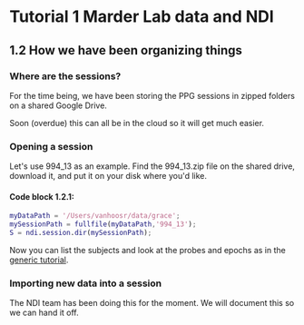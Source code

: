 # Tutorial 1 Marder Lab data and NDI

## 1.2 How we have been organizing things

### Where are the sessions?

For the time being, we have been storing the PPG sessions in zipped folders on a shared Google Drive.

Soon (overdue) this can all be in the cloud so it will get much easier.


### Opening a session

Let's use 994_13 as an example. Find the 994_13.zip file on the shared drive, download it, and put it on your disk where you'd like.


#### Code block 1.2.1:

```matlab
myDataPath = '/Users/vanhoosr/data/grace';
mySessionPath = fullfile(myDataPath,'994_13');
S = ndi.session.dir(mySessionPath);
```

Now you can list the subjects and look at the probes and epochs as in the [generic tutorial](1_ReadingGenericDataWithNDI.md).

### Importing new data into a session

The NDI team has been doing this for the moment. We will document this so we can hand it off.


